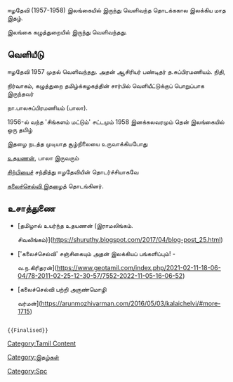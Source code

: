 ஈழதேவி (1957-1958) இலங்கையில் இருந்து வெளிவந்த தொடக்ககால இலக்கிய மாத இதழ்.
இலங்கை கழுத்துறையில் இருந்து வெளிவந்தது.

## வெளியீடு

ஈழதேவி 1957 முதல் வெளிவந்தது. அதன் ஆசிரியர் பண்டிதர் த.சுப்பிரமணியம். நிதி,
நிர்வாகம், கழுத்துறை தமிழ்க்கழகத்தின் சார்பில் வெளியீட்டுக்குப் பொறுப்பாக இருந்தவர்
நா.பாலசுப்பிரமணியம் (பாலா).

1956-ல் வந்த 'சிங்களம் மட்டும்' சட்டமும் 1958 இனக்கலவரமும் தென் இலங்கையில் ஒரு தமிழ்
இதழை நடத்த முடியாத சூழ்நிலையை உருவாக்கியபோது
[உதயணன்](உதயணன்_(கனடா) "wikilink"), பாலா இருவரும்
[சிற்பியைச்](சிற்பி_(சிவசரவணபவன்) "wikilink") சந்தித்து ஈழதேவியின் தொடர்ச்சியாகவே
[கலைச்செல்வி இதழைத்](கலைச்செல்வி_(இதழ்) "wikilink") தொடங்கினர்.

## உசாத்துணை

-   [தமிழால் உயர்ந்த உதயணன் (இராமலிங்கம்.
    சிவலிங்கம்)](https://shuruthy.blogspot.com/2017/04/blog-post_25.html)
-   [\'கலைச்செல்வி\' சஞ்சிகையும் அதன் இலக்கியப் பங்களிப்பும்! -
    வ.ந.கிரிதரன்](https://www.geotamil.com/index.php/2021-02-11-18-06-04/78-2011-02-25-12-30-57/7552-2022-11-05-16-06-52)
-   [கலைச்செல்வி பற்றி அருண்மொழி
    வர்மன்](https://arunmozhivarman.com/2016/05/03/kalaichelvi/#more-1715)

```{=mediawiki}
{{Finalised}}
```
[Category:Tamil Content](Category:Tamil_Content "wikilink")
[Category:இதழ்கள்](Category:இதழ்கள் "wikilink")
[Category:Spc](Category:Spc "wikilink")
